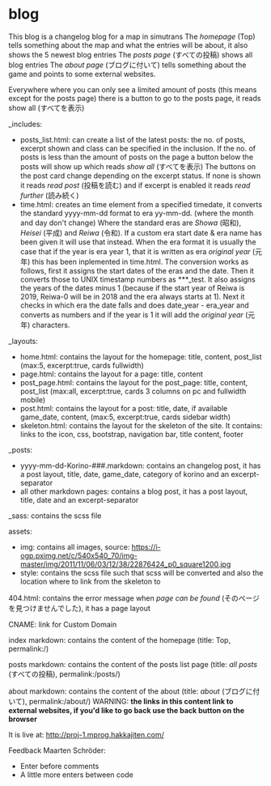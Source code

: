 # blog

This blog is a changelog blog for a map in simutrans
The _homepage_ (Top) tells something about the map and what the entries will be about, it also shows the 5 newest blog entries
The _posts page_ (すべての投稿) shows all blog entries
The _about page_ (ブログに付いて) tells something about the game and points to some external websites.

Everywhere where you can only see a limited amount of posts (this means except for the posts page) there is a button to go to the posts page, it reads show all (すべてを表示)

_includes:
  * posts_list.html:
     can create a list of the latest posts: the no. of posts, excerpt shown and class can be specified in the inclusion.
     If the no. of posts is less than the amount of posts on the page a button below the posts will show up which reads _show all_ (すべてを表示)
     The buttons on the post card change depending on the excerpt status. If none is shown it reads _read post_ (投稿を読む) and if excerpt is enabled it reads _read further_ (読み続く)
  * time.html:
     creates an time element from a specified timedate, it converts the standard yyyy-mm-dd format to era yy-mm-dd. (where the month and day don't change) Where the standard eras are _Showa_ (昭和), _Heisei_ (平成) and _Reiwa_ (令和). If a custom era start date & era name has been given it will use that instead.
     When the era format it is usually the case that if the year is era year 1, that it is written as era _original year_ (元年) this has been inplemented in time.html.
     The conversion works as follows, first it assigns the start dates of the eras and the date. Then it converts those to UNIX timestamp numbers as ***_test. It also assigns the years of the dates minus 1 (because if the start year of Reiwa is 2019, Reiwa-0 will be in 2018 and the era always starts at 1). Next it checks in which era the date falls and does date_year - era_year and converts as numbers and if the year is 1 it will add the _original year_ (元年) characters.

_layouts:
  * home.html:
     contains the layout for the homepage: title, content, post_list (max:5, excerpt:true, cards fullwidth)
  * page.html:
     contains the layout for a page: title, content
  * post_page.html:
     contains the layout for the post_page: title, content, post_list (max:all, excerpt:true, cards 3 columns on pc and fullwidth mobile)
  * post.html:
     contains the layout for a post: title, date, if available game_date, content, (max:5, excerpt:true, cards sidebar width)
  * skeleton.html:
     contains the layout for the skeleton of the site. It contains: links to the icon, css, bootstrap, navigation bar, title content, footer

_posts:
  * yyyy-mm-dd-Korino-###.markdown:
     contains an changelog post, it has a post layout, title, date, game_date, category of korino and an excerpt-separator
  * all other markdown pages:
     contains a blog post, it has a post layout, title, date and an excerpt-separator

_sass:
   contains the scss file

assets:
  * img:
      contains all images, source: https://i-ogp.pximg.net/c/540x540_70/img-master/img/2011/11/06/03/12/38/22876424_p0_square1200.jpg
  * style:
      contains the scss file such that scss will be converted and also the location where to link from the skeleton to

404.html:
   contains the error message when _page can be found_ (そのページを見つけませんでした), it has a page layout

CNAME:
  link for Custom Domain

index markdown:
   contains the content of the homepage (title: Top, permalink:/)

posts markdown:
   contains the content of the posts list page (title: _all posts_ (すべての投稿), permalink:/posts/)
   
about markdown:
   contains the content of the about (title: _about_ (ブログに付いて), permalink:/about/) WARNING: __the links in this content link to external websites, if you'd like to go back use the back button on the browser__

It is live at: http://proj-1.mprog.hakkajiten.com/

Feedback Maarten Schröder:
   * Enter before comments
   * A little more enters between code